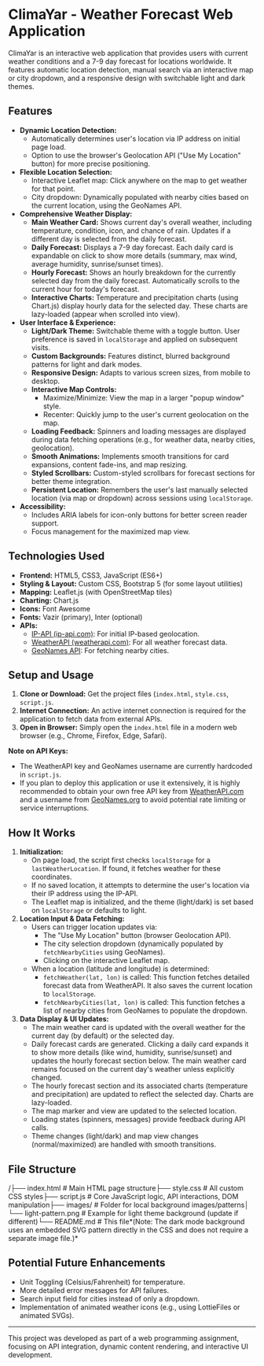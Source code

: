# ClimaYar - Weather Forecast Web Application

ClimaYar is an interactive web application that provides users with current weather conditions and a 7-9 day forecast for locations worldwide. It features automatic location detection, manual search via an interactive map or city dropdown, and a responsive design with switchable light and dark themes.

## Features

* **Dynamic Location Detection:**
    * Automatically determines user's location via IP address on initial page load.
    * Option to use the browser's Geolocation API ("Use My Location" button) for more precise positioning.
* **Flexible Location Selection:**
    * Interactive Leaflet map: Click anywhere on the map to get weather for that point.
    * City dropdown: Dynamically populated with nearby cities based on the current location, using the GeoNames API.
* **Comprehensive Weather Display:**
    * **Main Weather Card:** Shows current day's overall weather, including temperature, condition, icon, and chance of rain. Updates if a different day is selected from the daily forecast.
    * **Daily Forecast:** Displays a 7-9 day forecast. Each daily card is expandable on click to show more details (summary, max wind, average humidity, sunrise/sunset times).
    * **Hourly Forecast:** Shows an hourly breakdown for the currently selected day from the daily forecast. Automatically scrolls to the current hour for today's forecast.
    * **Interactive Charts:** Temperature and precipitation charts (using Chart.js) display hourly data for the selected day. These charts are lazy-loaded (appear when scrolled into view).
* **User Interface & Experience:**
    * **Light/Dark Theme:** Switchable theme with a toggle button. User preference is saved in `localStorage` and applied on subsequent visits.
    * **Custom Backgrounds:** Features distinct, blurred background patterns for light and dark modes.
    * **Responsive Design:** Adapts to various screen sizes, from mobile to desktop.
    * **Interactive Map Controls:**
        * Maximize/Minimize: View the map in a larger "popup window" style.
        * Recenter: Quickly jump to the user's current geolocation on the map.
    * **Loading Feedback:** Spinners and loading messages are displayed during data fetching operations (e.g., for weather data, nearby cities, geolocation).
    * **Smooth Animations:** Implements smooth transitions for card expansions, content fade-ins, and map resizing.
    * **Styled Scrollbars:** Custom-styled scrollbars for forecast sections for better theme integration.
    * **Persistent Location:** Remembers the user's last manually selected location (via map or dropdown) across sessions using `localStorage`.
* **Accessibility:**
    * Includes ARIA labels for icon-only buttons for better screen reader support.
    * Focus management for the maximized map view.

## Technologies Used

* **Frontend:** HTML5, CSS3, JavaScript (ES6+)
* **Styling & Layout:** Custom CSS, Bootstrap 5 (for some layout utilities)
* **Mapping:** Leaflet.js (with OpenStreetMap tiles)
* **Charting:** Chart.js
* **Icons:** Font Awesome
* **Fonts:** Vazir (primary), Inter (optional)
* **APIs:**
    * [IP-API (ip-api.com)](http://ip-api.com/): For initial IP-based geolocation.
    * [WeatherAPI (weatherapi.com)](https://www.weatherapi.com/): For all weather forecast data.
    * [GeoNames API](http://www.geonames.org/): For fetching nearby cities.

## Setup and Usage

1.  **Clone or Download:** Get the project files (`index.html`, `style.css`, `script.js`.
2.  **Internet Connection:** An active internet connection is required for the application to fetch data from external APIs.
3.  **Open in Browser:** Simply open the `index.html` file in a modern web browser (e.g., Chrome, Firefox, Edge, Safari).

**Note on API Keys:**
* The WeatherAPI key and GeoNames username are currently hardcoded in `script.js`.
* If you plan to deploy this application or use it extensively, it is highly recommended to obtain your own free API key from [WeatherAPI.com](https://www.weatherapi.com/) and a username from [GeoNames.org](http://www.geonames.org/export/web-services.html) to avoid potential rate limiting or service interruptions.

## How It Works

1.  **Initialization:**
    * On page load, the script first checks `localStorage` for a `lastWeatherLocation`. If found, it fetches weather for these coordinates.
    * If no saved location, it attempts to determine the user's location via their IP address using the IP-API.
    * The Leaflet map is initialized, and the theme (light/dark) is set based on `localStorage` or defaults to light.
2.  **Location Input & Data Fetching:**
    * Users can trigger location updates via:
        * The "Use My Location" button (browser Geolocation API).
        * The city selection dropdown (dynamically populated by `fetchNearbyCities` using GeoNames).
        * Clicking on the interactive Leaflet map.
    * When a location (latitude and longitude) is determined:
        * `fetchWeather(lat, lon)` is called: This function fetches detailed forecast data from WeatherAPI. It also saves the current location to `localStorage`.
        * `fetchNearbyCities(lat, lon)` is called: This function fetches a list of nearby cities from GeoNames to populate the dropdown.
3.  **Data Display & UI Updates:**
    * The main weather card is updated with the overall weather for the current day (by default) or the selected day.
    * Daily forecast cards are generated. Clicking a daily card expands it to show more details (like wind, humidity, sunrise/sunset) and updates the hourly forecast section below. The main weather card remains focused on the current day's weather unless explicitly changed.
    * The hourly forecast section and its associated charts (temperature and precipitation) are updated to reflect the selected day. Charts are lazy-loaded.
    * The map marker and view are updated to the selected location.
    * Loading states (spinners, messages) provide feedback during API calls.
    * Theme changes (light/dark) and map view changes (normal/maximized) are handled with smooth transitions.

## File Structure

/├── index.html        # Main HTML page structure├── style.css         # All custom CSS styles├── script.js         # Core JavaScript logic, API interactions, DOM manipulation├── images/           # Folder for local background images/patterns│   └── light-pattern.png  # Example for light theme background (update if different)└── README.md         # This file*(Note: The dark mode background uses an embedded SVG pattern directly in the CSS and does not require a separate image file.)*

## Potential Future Enhancements

* Unit Toggling (Celsius/Fahrenheit) for temperature.
* More detailed error messages for API failures.
* Search input field for cities instead of only a dropdown.
* Implementation of animated weather icons (e.g., using LottieFiles or animated SVGs).

---

This project was developed as part of a web programming assignment, focusing on API integration, dynamic content rendering, and interactive UI development.
